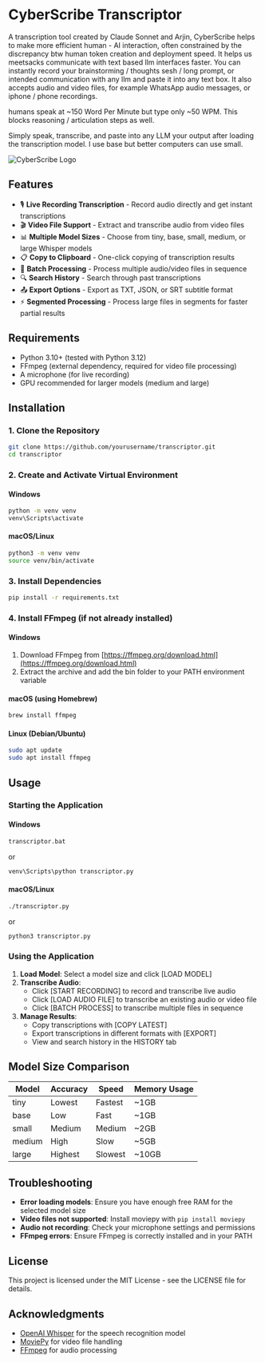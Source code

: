 # CyberScribe Transcriptor

A transcription tool created by Claude Sonnet and Arjin, CyberScribe helps to make more efficient human - AI interaction, often constrained by the discrepancy btw human token creation and deployment speed. It helps us meetsacks communicate with text based llm interfaces faster. You can instantly record your brainstorming / thoughts sesh / long prompt, or intended communication with any llm and paste it into any text box. It also accepts audio and video files, for example WhatsApp audio messages, or iphone / phone recordings. 

humans speak at ~150 Word Per Minute but type only ~50 WPM. This blocks reasoning / articulation steps as well. 

 Simply speak, transcribe, and paste into any LLM your output after loading the transcription model. I use base but better computers can use small. 

![CyberScribe Logo](https://img.shields.io/badge/CyberScribe-v1.1-00ff00?style=for-the-badge&logo=data:image/svg+xml;base64,PHN2ZyB4bWxucz0iaHR0cDovL3d3dy53My5vcmcvMjAwMC9zdmciIHZpZXdCb3g9IjAgMCAyNCAyNCI+PHBhdGggZmlsbD0iIzAwZmYwMCIgZD0iTTIzIDh2OGgtNHYtMmgtMnYyaC00di0ySDl2Mkg1VjhoNHYyaDR2LTJoMnYyaDJ2LTJoNnptLTEwIDZoLTJ2MmgydjJ6Ii8+PC9zdmc+)

## Features

- 🎙️ **Live Recording Transcription** - Record audio directly and get instant transcriptions
- 🎬 **Video File Support** - Extract and transcribe audio from video files
- 📊 **Multiple Model Sizes** - Choose from tiny, base, small, medium, or large Whisper models
- 📋 **Copy to Clipboard** - One-click copying of transcription results
- 📁 **Batch Processing** - Process multiple audio/video files in sequence
- 🔍 **Search History** - Search through past transcriptions
- 📤 **Export Options** - Export as TXT, JSON, or SRT subtitle format
- ⚡ **Segmented Processing** - Process large files in segments for faster partial results

## Requirements

- Python 3.10+ (tested with Python 3.12)
- FFmpeg (external dependency, required for video file processing)
- A microphone (for live recording)
- GPU recommended for larger models (medium and large)

## Installation

### 1. Clone the Repository

```bash
git clone https://github.com/yourusername/transcriptor.git
cd transcriptor
```

### 2. Create and Activate Virtual Environment

#### Windows
```bash
python -m venv venv
venv\Scripts\activate
```

#### macOS/Linux
```bash
python3 -m venv venv
source venv/bin/activate
```

### 3. Install Dependencies

```bash
pip install -r requirements.txt
```

### 4. Install FFmpeg (if not already installed)

#### Windows
1. Download FFmpeg from [https://ffmpeg.org/download.html](https://ffmpeg.org/download.html)
2. Extract the archive and add the bin folder to your PATH environment variable

#### macOS (using Homebrew)
```bash
brew install ffmpeg
```

#### Linux (Debian/Ubuntu)
```bash
sudo apt update
sudo apt install ffmpeg
```

## Usage

### Starting the Application

#### Windows
```bash
transcriptor.bat
```
or
```bash
venv\Scripts\python transcriptor.py
```

#### macOS/Linux
```bash
./transcriptor.py
```
or
```bash
python3 transcriptor.py
```

### Using the Application

1. **Load Model**: Select a model size and click [LOAD MODEL]
2. **Transcribe Audio**: 
   - Click [START RECORDING] to record and transcribe live audio
   - Click [LOAD AUDIO FILE] to transcribe an existing audio or video file
   - Click [BATCH PROCESS] to transcribe multiple files in sequence
3. **Manage Results**:
   - Copy transcriptions with [COPY LATEST]
   - Export transcriptions in different formats with [EXPORT]
   - View and search history in the HISTORY tab

## Model Size Comparison

| Model | Accuracy | Speed | Memory Usage |
|-------|----------|-------|--------------|
| tiny  | Lowest   | Fastest | ~1GB     |
| base  | Low      | Fast    | ~1GB     |
| small | Medium   | Medium  | ~2GB     |
| medium| High     | Slow    | ~5GB     |
| large | Highest  | Slowest | ~10GB    |

## Troubleshooting

- **Error loading models**: Ensure you have enough free RAM for the selected model size
- **Video files not supported**: Install moviepy with `pip install moviepy`
- **Audio not recording**: Check your microphone settings and permissions
- **FFmpeg errors**: Ensure FFmpeg is correctly installed and in your PATH

## License

This project is licensed under the MIT License - see the LICENSE file for details.

## Acknowledgments

- [OpenAI Whisper](https://github.com/openai/whisper) for the speech recognition model
- [MoviePy](https://zulko.github.io/moviepy/) for video file handling
- [FFmpeg](https://ffmpeg.org/) for audio processing 
